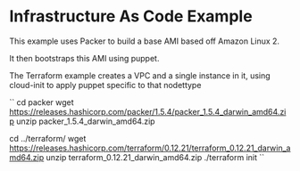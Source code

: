 Infrastructure As Code Example
==============================

This example uses Packer to build a base AMI based off Amazon Linux 2.

It then bootstraps this AMI using puppet.

The Terraform example creates a VPC and a single instance in it, using cloud-init
to apply puppet specific to that nodettype


``
cd packer
wget https://releases.hashicorp.com/packer/1.5.4/packer_1.5.4_darwin_amd64.zip
unzip packer_1.5.4_darwin_amd64.zip

cd ../terraform/
wget https://releases.hashicorp.com/terraform/0.12.21/terraform_0.12.21_darwin_amd64.zip
unzip terraform_0.12.21_darwin_amd64.zip
./terraform init
``
